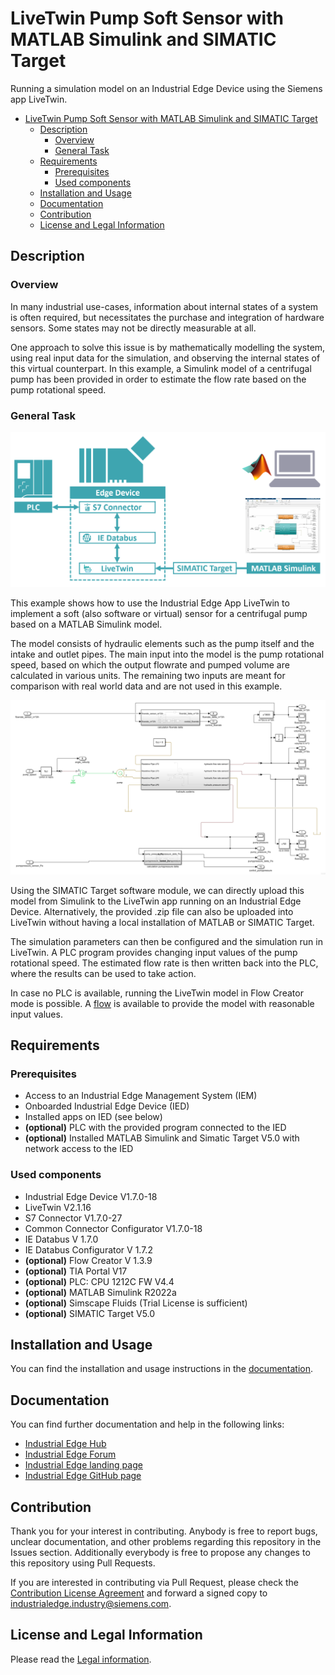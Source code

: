 # LiveTwin Pump Soft Sensor with MATLAB Simulink and SIMATIC Target

Running a simulation model on an Industrial Edge Device using the Siemens app LiveTwin.

- [LiveTwin Pump Soft Sensor with MATLAB Simulink and SIMATIC Target](#livetwin-pump-soft-sensor-with-matlab-simulink-and-simatic-target)
  - [Description](#description)
    - [Overview](#overview)
    - [General Task](#general-task)
  - [Requirements](#requirements)
    - [Prerequisites](#prerequisites)
    - [Used components](#used-components)
  - [Installation and Usage](#installation-and-usage)
  - [Documentation](#documentation)
  - [Contribution](#contribution)
  - [License and Legal Information](#license-and-legal-information)

## Description

### Overview

In many industrial use-cases, information about internal states of a system is often required, but necessitates the purchase and integration of hardware sensors. Some states may not be directly measurable at all.

One approach to solve this issue is by mathematically modelling the system, using real input data for the simulation, and observing the internal states of this virtual counterpart. In this example, a Simulink model of a centrifugal pump has been provided in order to estimate the flow rate based on the pump rotational speed.


### General Task

![architecture](/docs/graphics/architecture.png)

This example shows how to use the Industrial Edge App LiveTwin to implement a soft (also software or virtual) sensor for a centrifugal pump based on a MATLAB Simulink model.

The model consists of hydraulic elements such as the pump itself and the intake and outlet pipes. The main input into the model is the pump rotational speed, based on which the output flowrate and pumped volume are calculated in various units. The remaining two inputs are meant for comparison with real world data and are not used in this example.

![model](/docs/graphics/model.png)

Using the SIMATIC Target software module, we can directly upload this model from Simulink to the LiveTwin app running on an Industrial Edge Device. Alternatively, the provided .zip file can also be uploaded into LiveTwin without having a local installation of MATLAB or SIMATIC Target.

The simulation parameters can then be configured and the simulation run in LiveTwin. A PLC program provides changing input values of the pump rotational speed. The estimated flow rate is then written back into the PLC, where the results can be used to take action.

In case no PLC is available, running the LiveTwin model in Flow Creator mode is possible. A [flow](src/livetwin_pump_flow.json) is available to provide the model with reasonable input values.


## Requirements

### Prerequisites

* Access to an Industrial Edge Management System (IEM)
* Onboarded Industrial Edge Device (IED)
* Installed apps on IED (see below)
* **(optional)** PLC with the provided program connected to the IED
* **(optional)** Installed MATLAB Simulink and Simatic Target V5.0 with network access to the IED

### Used components

* Industrial Edge Device V1.7.0-18
* LiveTwin V2.1.16
* S7 Connector V1.7.0-27
* Common Connector Configurator V1.7.0-18
* IE Databus V 1.7.0
* IE Databus Configurator V 1.7.2
* **(optional)** Flow Creator V 1.3.9
* **(optional)** TIA Portal V17
* **(optional)** PLC: CPU 1212C FW V4.4
* **(optional)** MATLAB Simulink R2022a
* **(optional)** Simscape Fluids (Trial License is sufficient)
* **(optional)** SIMATIC Target V5.0

## Installation and Usage

You can find the installation and usage instructions in the [documentation](docs/Documentation.md).

## Documentation

You can find further documentation and help in the following links:

* [Industrial Edge Hub](https://iehub.eu1.edge.siemens.cloud/#/documentation)
* [Industrial Edge Forum](https://www.siemens.com/industrial-edge-forum)
* [Industrial Edge landing page](https://new.siemens.com/global/en/products/automation/topic-areas/industrial-edge/simatic-edge.html)
* [Industrial Edge GitHub page](https://github.com/industrial-edge)

## Contribution

Thank you for your interest in contributing. Anybody is free to report bugs, unclear documentation, and other problems regarding this repository in the Issues section.
Additionally everybody is free to propose any changes to this repository using Pull Requests.

If you are interested in contributing via Pull Request, please check the [Contribution License Agreement](Siemens_CLA_1.1.pdf) and forward a signed copy to [industrialedge.industry@siemens.com](mailto:industrialedge.industry@siemens.com?subject=CLA%20Agreement%20Industrial-Edge).

## License and Legal Information

Please read the [Legal information](LICENSE.txt).


